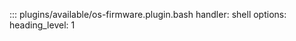 ::: plugins/available/os-firmware.plugin.bash
    handler: shell
    options:
      heading_level: 1